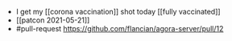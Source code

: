 - I get my [[corona vaccination]] shot today [[fully vaccinated]]
- [[patcon 2021-05-21]]
- #pull-request https://github.com/flancian/agora-server/pull/12